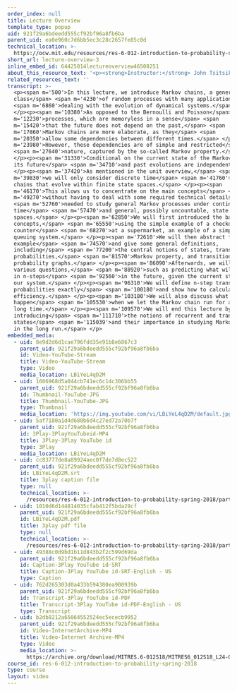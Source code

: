 ```yaml
---
order_index: null
title: Lecture Overview
template_type: popup
uid: 921f29a6bdeedd555cf92bf96a8fb6ba
parent_uid: ea0e960c7d6bb5ec3c28c2657fe85c0d
technical_location: >-
  https://ocw.mit.edu/resources/res-6-012-introduction-to-probability-spring-2018/part-iii-random-processes/lecture-overview-3
short_url: lecture-overview-3
inline_embed_id: 64425814lectureoverview46508251
about_this_resource_text: '<p><strong>Instructor:</strong> John Tsitsiklis</p>'
related_resources_text: ''
transcript: >-
  <p><span m='500'>In this lecture, we introduce Markov chains, a general
  class</span> <span m='4230'>of random processes with many applications</span>
  <span m='6860'>dealing with the evolution of dynamical systems.</span>
  </p><p><span m='10380'>As opposed to the Bernoulli and Poisson</span> <span
  m='12230'>processes, which are memoryless in a sense</span> <span
  m='15420'>that the future does not depend on the past,</span> <span
  m='17860'>Markov chains are more elaborate, as they</span> <span
  m='20350'>allow some dependencies between different times.</span> </p><p><span
  m='23980'>However, these dependencies are of simple and restricted</span>
  <span m='27640'>nature, captured by the so-called Markov property.</span>
  </p><p><span m='31330'>Conditional on the current state of the Markov chain,
  its future</span> <span m='34710'>and past evolutions are independent.</span>
  </p><p><span m='37420'>As mentioned in the unit overview,</span> <span
  m='39830'>we will only consider discrete time</span> <span m='41760'>Markov
  chains that evolve within finite state spaces.</span> </p><p><span
  m='46170'>This allows us to concentrate on the main concepts</span> <span
  m='49270'>without having to deal with some required technical details</span>
  <span m='52760'>needed to study general Markov processes under continuous
  time</span> <span m='57470'>and general, possibly uncountable, state
  spaces.</span> </p><p><span m='62850'>We will first introduced the basic
  concepts,</span> <span m='65550'>using the simple example of a checkout
  counter</span> <span m='68270'>at a supermarket, an example of a simple
  queuing system.</span> </p><p><span m='72610'>We will then abstract from the
  example</span> <span m='74570'>and give some general definitions,
  including</span> <span m='77200'>the central notions of states, transition
  probabilities,</span> <span m='81570'>Markov property, and transition
  probability graphs.</span> </p><p><span m='86090'>Afterwards, we will look at
  various questions,</span> <span m='88920'>such as predicting what will happen
  in n-steps</span> <span m='92560'>in the future, given the current state of
  our system.</span> </p><p><span m='96310'>We will define n-step transition
  probabilities exactly</span> <span m='100180'>and show how to calculate them
  efficiency.</span> </p><p><span m='103180'>We will also discuss what could
  happen</span> <span m='105530'>when we let the Markov chain run for a very
  long time.</span> </p><p><span m='109570'>We will end this lecture by
  introducing</span> <span m='111710'>the notions of recurrent and transient
  states</span> <span m='115039'>and their importance in studying Markov chains
  in the long run.</span> </p>
embedded_media:
  - uid: 8e9d2d6d1cae796fdd35e91b8e6867c3
    parent_uid: 921f29a6bdeedd555cf92bf96a8fb6ba
    id: Video-YouTube-Stream
    title: Video-YouTube-Stream
    type: Video
    media_location: LBiYeL4qD2M
  - uid: 1606968d5a044cb741ec6c14c306bb55
    parent_uid: 921f29a6bdeedd555cf92bf96a8fb6ba
    id: Thumbnail-YouTube-JPG
    title: Thumbnail-YouTube-JPG
    type: Thumbnail
    media_location: 'https://img.youtube.com/vi/LBiYeL4qD2M/default.jpg'
  - uid: 5af7180a1d4d680b6d4c27ed72a70b7f
    parent_uid: 921f29a6bdeedd555cf92bf96a8fb6ba
    id: 3Play-3PlayYouTubeid-MP4
    title: 3Play-3Play YouTube id
    type: 3Play
    media_location: LBiYeL4qD2M
  - uid: cc83777de8a89924aec0f7de7d8ec522
    parent_uid: 921f29a6bdeedd555cf92bf96a8fb6ba
    id: LBiYeL4qD2M.srt
    title: 3play caption file
    type: null
    technical_location: >-
      /resources/res-6-012-introduction-to-probability-spring-2018/part-iii-random-processes/lecture-overview-3/LBiYeL4qD2M.srt
  - uid: 1010d6d144814035cfab412f5bda29cf
    parent_uid: 921f29a6bdeedd555cf92bf96a8fb6ba
    id: LBiYeL4qD2M.pdf
    title: 3play pdf file
    type: null
    technical_location: >-
      /resources/res-6-012-introduction-to-probability-spring-2018/part-iii-random-processes/lecture-overview-3/LBiYeL4qD2M.pdf
  - uid: 49388c0d9bd1b11d843b2f2c599d69da
    parent_uid: 921f29a6bdeedd555cf92bf96a8fb6ba
    id: Caption-3Play YouTube id-SRT
    title: Caption-3Play YouTube id-SRT-English - US
    type: Caption
  - uid: 762d265303d0a433b594380ea900939b
    parent_uid: 921f29a6bdeedd555cf92bf96a8fb6ba
    id: Transcript-3Play YouTube id-PDF
    title: Transcript-3Play YouTube id-PDF-English - US
    type: Transcript
  - uid: b2db8212a65064552524ec5ececb9952
    parent_uid: 921f29a6bdeedd555cf92bf96a8fb6ba
    id: Video-InternetArchive-MP4
    title: Video-Internet Archive-MP4
    type: Video
    media_location: >-
      https://archive.org/download/MITRES.6-012S18/MITRES6_012S18_L24-01_300k.mp4
course_id: res-6-012-introduction-to-probability-spring-2018
type: course
layout: video
---
```

